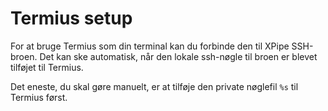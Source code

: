 # Termius setup

For at bruge Termius som din terminal kan du forbinde den til XPipe SSH-broen. Det kan ske automatisk, når den lokale ssh-nøgle til broen er blevet tilføjet til Termius.

Det eneste, du skal gøre manuelt, er at tilføje den private nøglefil `%s` til Termius først.